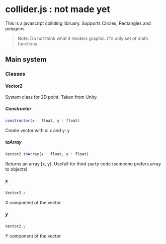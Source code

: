 # collider.js : not made yet
This is a javascript colliding libruary.
Supports Circles, Rectangles and polygons.
> Note: Do not think what it renders graphic. It's only set of math functions.

## Main system
### Classes
#### Vector2
System class for 2D point. Taken from Unity.

##### Constructor
```javascript
constructor(x : float, y : float)
```
Create vector with x: x and y: y

##### toArray
```javascript
Vector2.toArray(x : float, y : float)
```
Returns an array \[x, y\]. Usefull for third-party code (someone prefers array to objects)

##### x
```javascript
Vector2.x
```
X component of the vector

##### y
```javascript
Vector2.y
```
Y component of the vector

